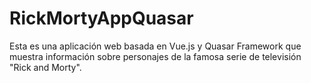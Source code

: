 # RickMortyAppQuasar
Esta es una aplicación web basada en Vue.js y Quasar Framework que muestra información sobre personajes de la famosa serie de televisión "Rick and Morty".
